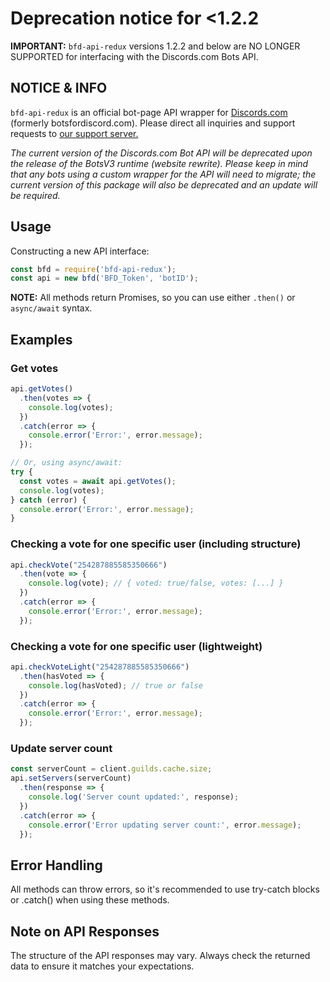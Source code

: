 # Deprecation notice for <1.2.2
**IMPORTANT:** `bfd-api-redux` versions 1.2.2 and below are NO LONGER SUPPORTED for interfacing with the Discords.com Bots API.

## NOTICE & INFO

`bfd-api-redux` is an official bot-page API wrapper for [Discords.com](https://discords.com) (formerly botsfordiscord.com). Please direct all inquiries and support requests to [our support server.](https://discord.gg/dsl)

*The current version of the Discords.com Bot API will be deprecated
upon the release of the BotsV3 runtime (website rewrite).
Please keep in mind that any bots using a custom wrapper for the API will need to migrate; the current version of this package will also be deprecated and an update will be required.*


## Usage

Constructing a new API interface:

```js
const bfd = require('bfd-api-redux');
const api = new bfd('BFD_Token', 'botID');
```

**NOTE:** All methods return Promises, so you can use either `.then()` or `async/await` syntax.

## Examples

### Get votes
```js
api.getVotes()
  .then(votes => {
    console.log(votes);
  })
  .catch(error => {
    console.error('Error:', error.message);
  });

// Or, using async/await:
try {
  const votes = await api.getVotes();
  console.log(votes);
} catch (error) {
  console.error('Error:', error.message);
}
```


### Checking a vote for one specific user (including structure)
```js
api.checkVote("254287885585350666")
  .then(vote => {
    console.log(vote); // { voted: true/false, votes: [...] }
  })
  .catch(error => {
    console.error('Error:', error.message);
  });
```


### Checking a vote for one specific user (lightweight)
```js
api.checkVoteLight("254287885585350666")
  .then(hasVoted => {
    console.log(hasVoted); // true or false
  })
  .catch(error => {
    console.error('Error:', error.message);
  });
```


### Update server count
```js
const serverCount = client.guilds.cache.size;
api.setServers(serverCount)
  .then(response => {
    console.log('Server count updated:', response);
  })
  .catch(error => {
    console.error('Error updating server count:', error.message);
  });
```


## Error Handling


All methods can throw errors, so it's recommended to use try-catch blocks or .catch() when using these methods.

## Note on API Responses

The structure of the API responses may vary. Always check the returned data to ensure it matches your expectations.